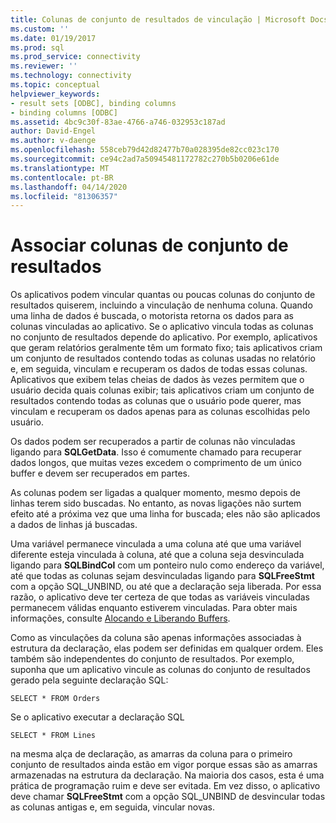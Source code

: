 ```yaml
---
title: Colunas de conjunto de resultados de vinculação | Microsoft Docs
ms.custom: ''
ms.date: 01/19/2017
ms.prod: sql
ms.prod_service: connectivity
ms.reviewer: ''
ms.technology: connectivity
ms.topic: conceptual
helpviewer_keywords:
- result sets [ODBC], binding columns
- binding columns [ODBC]
ms.assetid: 4bc9c30f-83ae-4766-a746-032953c187ad
author: David-Engel
ms.author: v-daenge
ms.openlocfilehash: 558ceb79d42d82477b70a028395de82cc023c170
ms.sourcegitcommit: ce94c2ad7a50945481172782c270b5b0206e61de
ms.translationtype: MT
ms.contentlocale: pt-BR
ms.lasthandoff: 04/14/2020
ms.locfileid: "81306357"
---
```

# <a name="binding-result-set-columns"></a>Associar colunas de conjunto de resultados
Os aplicativos podem vincular quantas ou poucas colunas do conjunto de resultados quiserem, incluindo a vinculação de nenhuma coluna. Quando uma linha de dados é buscada, o motorista retorna os dados para as colunas vinculadas ao aplicativo. Se o aplicativo vincula todas as colunas no conjunto de resultados depende do aplicativo. Por exemplo, aplicativos que geram relatórios geralmente têm um formato fixo; tais aplicativos criam um conjunto de resultados contendo todas as colunas usadas no relatório e, em seguida, vinculam e recuperam os dados de todas essas colunas. Aplicativos que exibem telas cheias de dados às vezes permitem que o usuário decida quais colunas exibir; tais aplicativos criam um conjunto de resultados contendo todas as colunas que o usuário pode querer, mas vinculam e recuperam os dados apenas para as colunas escolhidas pelo usuário.  
  
 Os dados podem ser recuperados a partir de colunas não vinculadas ligando para **SQLGetData**. Isso é comumente chamado para recuperar dados longos, que muitas vezes excedem o comprimento de um único buffer e devem ser recuperados em partes.  
  
 As colunas podem ser ligadas a qualquer momento, mesmo depois de linhas terem sido buscadas. No entanto, as novas ligações não surtem efeito até a próxima vez que uma linha for buscada; eles não são aplicados a dados de linhas já buscadas.  
  
 Uma variável permanece vinculada a uma coluna até que uma variável diferente esteja vinculada à coluna, até que a coluna seja desvinculada ligando para **SQLBindCol** com um ponteiro nulo como endereço da variável, até que todas as colunas sejam desvinculadas ligando para **SQLFreeStmt** com a opção SQL_UNBIND, ou até que a declaração seja liberada. Por essa razão, o aplicativo deve ter certeza de que todas as variáveis vinculadas permanecem válidas enquanto estiverem vinculadas. Para obter mais informações, consulte [Alocando e Liberando Buffers](../../../odbc/reference/develop-app/allocating-and-freeing-buffers.md).  
  
 Como as vinculações da coluna são apenas informações associadas à estrutura da declaração, elas podem ser definidas em qualquer ordem. Eles também são independentes do conjunto de resultados. Por exemplo, suponha que um aplicativo vincule as colunas do conjunto de resultados gerado pela seguinte declaração SQL:  
  
```  
SELECT * FROM Orders  
```  
  
 Se o aplicativo executar a declaração SQL  
  
```  
SELECT * FROM Lines  
```  
  
 na mesma alça de declaração, as amarras da coluna para o primeiro conjunto de resultados ainda estão em vigor porque essas são as amarras armazenadas na estrutura da declaração. Na maioria dos casos, esta é uma prática de programação ruim e deve ser evitada. Em vez disso, o aplicativo deve chamar **SQLFreeStmt** com a opção SQL_UNBIND de desvincular todas as colunas antigas e, em seguida, vincular novas.
